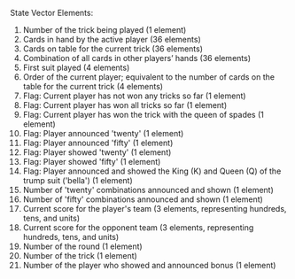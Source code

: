 

State Vector Elements:
1. Number of the trick being played (1 element)
2. Cards in hand by the active player (36 elements)
3. Cards on table for the current trick (36 elements)
4. Combination of all cards in other players’ hands (36 elements)
5. First suit played (4 elements)
6. Order of the current player; equivalent to the number of cards on the table for the current trick (4 elements)
7. Flag: Current player has not won any tricks so far (1 element)
8. Flag: Current player has won all tricks so far (1 element)
9. Flag: Current player has won the trick with the queen of spades (1 element)
10. Flag: Player announced 'twenty' (1 element)
11. Flag: Player announced 'fifty' (1 element)
12. Flag: Player showed 'twenty' (1 element)
13. Flag: Player showed 'fifty' (1 element)
14. Flag: Player announced and showed the King (K) and Queen (Q) of the trump suit ('bella') (1 element)
15. Number of 'twenty' combinations announced and shown (1 element)
16. Number of 'fifty' combinations announced and shown (1 element)
17. Current score for the player's team (3 elements, representing hundreds, tens, and units)
18. Current score for the opponent team (3 elements, representing hundreds, tens, and units)
19. Number of the round (1 element)
20. Number of the trick (1 element)
21. Number of the player who showed and announced bonus (1 element)
